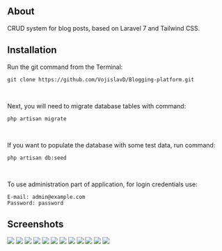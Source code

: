 <h2>About</h2>

<p>CRUD system for blog posts, based on Laravel 7 and Tailwind CSS.</p>

<h2>Installation</h2>

<p>Run the git command from the Terminal:</p>

```
git clone https://github.com/VojislavD/Blogging-platform.git
```
<br>
<p>Next, you will need to migrate database tables with command:</p>

```
php artisan migrate
```

<br>
<p>If you want to populate the database with some test data, run command:</p>

```
php artisan db:seed
```

<br>
<p>To use administration part of application, for login credentials use: </p>

```
E-mail: admin@example.com
Password: password
```
<h2>Screenshots</h2>
<img src="https://user-images.githubusercontent.com/23532087/84928105-2a70ab80-b0ce-11ea-88b6-fa03be7b68d6.JPG">
<img src="https://user-images.githubusercontent.com/23532087/84928130-3197b980-b0ce-11ea-81a4-e2bc4aae2e69.JPG">
<img src="https://user-images.githubusercontent.com/23532087/84928135-32c8e680-b0ce-11ea-9538-431e47a760b0.JPG">
<img src="https://user-images.githubusercontent.com/23532087/84928140-3492aa00-b0ce-11ea-8b8e-15770d539b3d.JPG">
<img src="https://user-images.githubusercontent.com/23532087/84928143-352b4080-b0ce-11ea-9f66-ab15619a882a.JPG">
<img src="https://user-images.githubusercontent.com/23532087/84928146-36f50400-b0ce-11ea-8f5d-f1eb461d6eba.JPG">
<img src="https://user-images.githubusercontent.com/23532087/84928203-4ecc8800-b0ce-11ea-8d8e-6d96df1ea6bf.JPG">
<img src="https://user-images.githubusercontent.com/23532087/84928205-4ffdb500-b0ce-11ea-8eaf-e917207aa708.JPG">
<img src="https://user-images.githubusercontent.com/23532087/84928211-50964b80-b0ce-11ea-81ac-37126cc93c80.JPG">
<img src="https://user-images.githubusercontent.com/23532087/84928214-51c77880-b0ce-11ea-96c2-3ff76e7f0a88.JPG">
<img src="https://user-images.githubusercontent.com/23532087/84928219-52f8a580-b0ce-11ea-8af2-730aefc0eb1a.JPG">
<img src="https://user-images.githubusercontent.com/23532087/84928224-5429d280-b0ce-11ea-8a83-8221330fc871.JPG">
